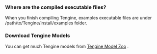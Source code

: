 ### Where are the compiled executable files?

When you finish compiling Tengine, examples executable files are under /path/to/Tengine/install/examples folder.

### Download Tengine Models

You can get much Tengine models from [Tengine Model Zoo](https://pan.baidu.com/s/1Ar9334MPeIV1eq4pM1eI-Q?errno=0&errmsg=Auth%20Login%20Sucess&&bduss=&ssnerror=0&traceid=#list/path=%2FTengine_models&parentPath=%2F) .

